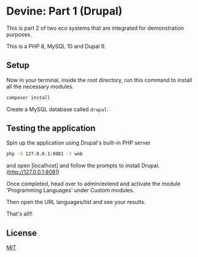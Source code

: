 # Devine: Part 1 (Drupal)

This is part 2 of two eco systems that are integrated for demonstration purposes.

This is a PHP 8, MySQL 10 and Dupal 9.

## Setup

Now in your terminal, inside the root directory, 
run this command to install all the necessary modules.

```bash
composer install
```
Create a MySQL database called `drupal`.

## Testing the application

Spin up the application using Drupal's built-in PHP server 
```bash
php -S 127.0.0.1:8081 -t web
```
and open [localhost] and follow the prompts to install Drupal.
(http://127.0.0.1:8081)

Once completed, head over to admin/extend and activate the module
'Programming Languages' under Custom modules.

Then open the URL languages/list and see your results.

That's all!!

## License
[MIT](https://choosealicense.com/licenses/mit/)
